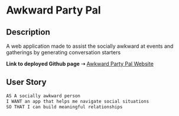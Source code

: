 # Awkward Party Pal

## Description
A web application made to assist the socially awkward at events and gatherings by generating conversation starters

**Link to deployed Github page ➝** [Awkward Party Pal Website](https://abbygraves.github.io/awkward-party-pal/)

## User Story
```md
AS A socially awkward person
I WANT an app that helps me navigate social situations
SO THAT I can build meaningful relationships
```